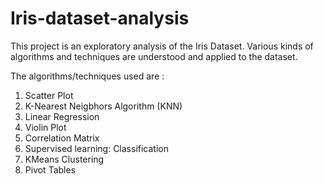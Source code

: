 # Iris-dataset-analysis

This project is an exploratory analysis of the Iris Dataset.
Various kinds of algorithms and techniques are understood and applied to the dataset.

The algorithms/techniques used are :
1. Scatter Plot
2. K-Nearest Neigbhors Algorithm (KNN)
3. Linear Regression
4. Violin Plot
5. Correlation Matrix
6. Supervised learning: Classification
7. KMeans Clustering
8. Pivot Tables
